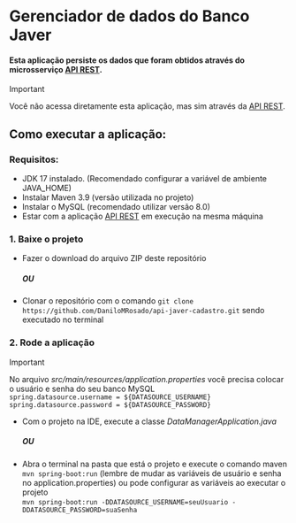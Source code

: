 # Gerenciador de dados do Banco Javer
#### Esta aplicação persiste os dados que foram obtidos através do microsserviço [API REST](https://github.com/DaniloMRosado/api-javer-cadastro).
> [!IMPORTANT]  
> Você não acessa diretamente esta aplicação, mas sim através da [API REST](https://github.com/DaniloMRosado/api-javer-cadastro).

## Como executar a aplicação:
### Requisitos:
- JDK 17 instalado. (Recomendado configurar a variável de ambiente JAVA_HOME)
- Instalar Maven 3.9 (versão utilizada no projeto)
- Instalar o MySQL (recomendado utilizar versão 8.0)
- Estar com a aplicação [API REST](https://github.com/DaniloMRosado/javer-banco-cadastro) em execução na mesma máquina
### 1. Baixe o projeto
- Fazer o download do arquivo ZIP deste repositório
  ##### OU
- Clonar o repositório com o comando  ```git clone https://github.com/DaniloMRosado/api-javer-cadastro.git``` sendo executado no terminal
### 2. Rode a aplicação
> [!IMPORTANT]
>  No arquivo _src/main/resources/application.properties_ você precisa colocar o usuário e senha do seu banco MySQL <br>
>  ```spring.datasource.username = ${DATASOURCE_USERNAME}``` <br>
>  ```spring.datasource.password = ${DATASOURCE_PASSWORD}``` 
- Com o projeto na IDE, execute a classe _DataManagerApplication.java_
  ##### OU
- Abra o terminal na pasta que está o projeto e execute o comando maven ```mvn spring-boot:run``` (lembre de mudar as variáveis de usuário e senha no application.properties) ou pode configurar as variáveis ao executar o projeto <br>
 ```mvn spring-boot:run -DDATASOURCE_USERNAME=seuUsuario -DDATASOURCE_PASSWORD=suaSenha```

